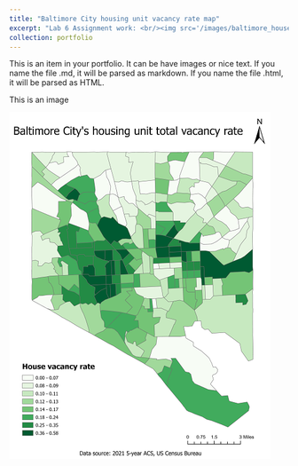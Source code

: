 ```yaml
---
title: "Baltimore City housing unit vacancy rate map"
excerpt: "Lab 6 Assignment work: <br/><img src='/images/baltimore_house_unit_vacancy_rate.png'>"
collection: portfolio
---
```


This is an item in your portfolio. It can be have images or nice text. If you name the file .md, it will be parsed as markdown. If you name the file .html, it will be parsed as HTML. 

This is an image

![Baltimore City housing unit vacancy rate map](/images/baltimore_house_unit_vacancy_rate.png "Baltimore City housing unit vacancy rate map")
